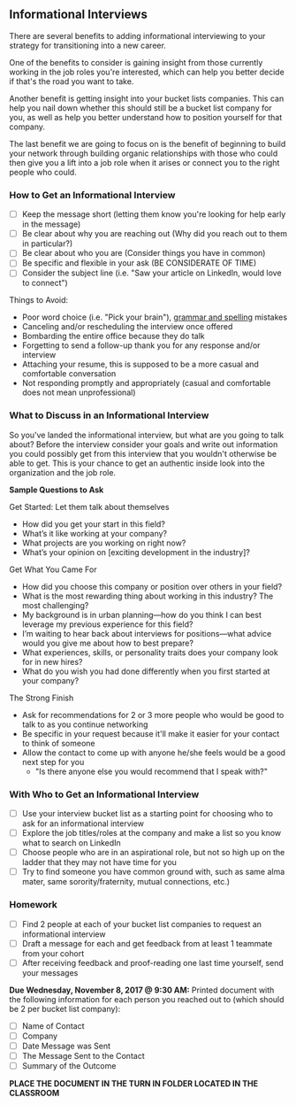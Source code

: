 ## Informational Interviews

There are several benefits to adding informational interviewing to your strategy for transitioning into a new career.

One of the benefits to consider is gaining insight from those currently working in the job roles you're interested, which can help you better decide if that's the road you want to take.

Another benefit is getting insight into your bucket lists companies. This can help you nail down whether this should still be a bucket list company for you, as well as help you better understand how to position yourself for that company.

The last benefit we are going to focus on is the benefit of beginning to build your network through building organic relationships with those who could then give you a lift into a job role when it arises or connect you to the right people who could.

### How to Get an Informational Interview
- [ ] Keep the message short (letting them know you're looking for help early in the message)
- [ ] Be clear about why you are reaching out (Why did you reach out to them in particular?)
- [ ] Be clear about who you are (Consider things you have in common)
- [ ] Be specific and flexible in your ask (BE CONSIDERATE OF TIME)
- [ ] Consider the subject line (i.e. "Saw your article on LinkedIn, would love to connect")

Things to Avoid:
- Poor word choice (i.e. "Pick your brain"), [grammar and spelling](https://www.grammarly.com/) mistakes
- Canceling and/or rescheduling the interview once offered
- Bombarding the entire office because they do talk
- Forgetting to send a follow-up thank you for any response and/or interview
- Attaching your resume, this is supposed to be a more casual and comfortable conversation
- Not responding promptly and appropriately (casual and comfortable does not mean unprofessional)

### What to Discuss in an Informational Interview
So you've landed the informational interview, but what are you going to talk about? Before the interview consider your goals and write out information you could possibly get from this interview that you wouldn't otherwise be able to get. This is your chance to get an authentic inside look into the organization and the job role.

**Sample Questions to Ask**

Get Started: Let them talk about themselves
- How did you get your start in this field?
- What’s it like working at your company?
- What projects are you working on right now?
- What’s your opinion on [exciting development in the industry]?

Get What You Came For
- How did you choose this company or position over others in your field?
- What is the most rewarding thing about working in this industry? The most challenging?
- My background is in urban planning—how do you think I can best leverage my previous experience for this field?
- I’m waiting to hear back about interviews for positions—what advice would you give me about how to best prepare?
- What experiences, skills, or personality traits does your company look for in new hires?
- What do you wish you had done differently when you first started at your company?

The Strong Finish
- Ask for recommendations for 2 or 3 more people who would be good to talk to as you continue networking
- Be specific in your request because it'll make it easier for your contact to think of someone
- Allow the contact to come up with anyone he/she feels would be a good next step for you
  - "Is there anyone else you would recommend that I speak with?"

### With Who to Get an Informational Interview
- [ ] Use your interview bucket list as a starting point for choosing who to ask for an informational interview
- [ ] Explore the job titles/roles at the company and make a list so you know what to search on LinkedIn
- [ ] Choose people who are in an aspirational role, but not so high up on the ladder that they may not have time for you
- [ ] Try to find someone you have common ground with, such as same alma mater, same sorority/fraternity, mutual connections, etc.)

### Homework
- [ ] Find 2 people at each of your bucket list companies to request an informational interview
- [ ] Draft a message for each and get feedback from at least 1 teammate from your cohort
- [ ] After receiving feedback and proof-reading one last time yourself, send your messages

**Due Wednesday, November 8, 2017 @ 9:30 AM:** Printed document with the following information for each person you reached out to (which should be 2 per bucket list company):

- [ ] Name of Contact
- [ ] Company
- [ ] Date Message was Sent
- [ ] The Message Sent to the Contact
- [ ] Summary of the Outcome

**PLACE THE DOCUMENT IN THE TURN IN FOLDER LOCATED IN THE CLASSROOM**
